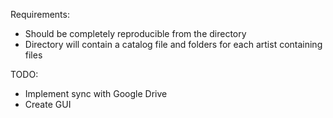 Requirements:
* Should be completely reproducible from the directory
* Directory will contain a catalog file and folders for each artist containing files

TODO:
* Implement sync with Google Drive
* Create GUI
